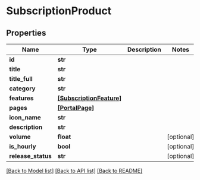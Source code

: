 # SubscriptionProduct


## Properties
Name | Type | Description | Notes
------------ | ------------- | ------------- | -------------
**id** | **str** |  | 
**title** | **str** |  | 
**title_full** | **str** |  | 
**category** | **str** |  | 
**features** | [**[SubscriptionFeature]**](SubscriptionFeature.md) |  | 
**pages** | [**[PortalPage]**](PortalPage.md) |  | 
**icon_name** | **str** |  | 
**description** | **str** |  | 
**volume** | **float** |  | [optional] 
**is_hourly** | **bool** |  | [optional] 
**release_status** | **str** |  | [optional] 

[[Back to Model list]](../README.md#documentation-for-models) [[Back to API list]](../README.md#documentation-for-api-endpoints) [[Back to README]](../README.md)


